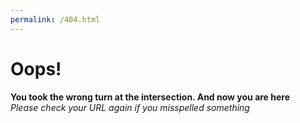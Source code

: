 ```yaml
---
permalink: /404.html
---
```

# Oops! 
**You took the wrong turn at the intersection. And now you are here**<br>
*Please check your URL again if you misspelled something*
